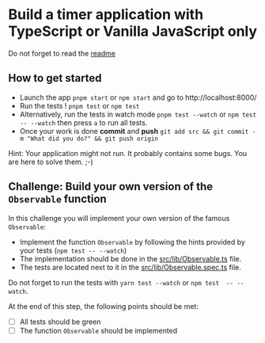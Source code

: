 # Build a timer application with TypeScript or Vanilla JavaScript only

Do not forget to read the [readme](../README.md) 

## How to get started

- Launch the app `pnpm start` or `npm start` and go to http://localhost:8000/
- Run the tests ! `pnpm test` or `npm test`
- Alternatively, run the tests in watch mode `pnpm test --watch` or `npm test  -- --watch` then press `a` to run all tests.
- Once your work is done **commit** and **push** `git add src && git commit -m "What did you do?" && git push origin`

Hint: Your application might not run. It probably contains some bugs. You are here to solve them. ;-)

## Challenge: Build your own version of the `Observable` function

In this challenge you will implement your own version of the famous `Observable`:
- Implement the function `Observable` by following the hints provided by your tests (`npm test -- --watch`)
- The implementation should be done in the [src/lib/Observable.ts](../src/lib/observable.ts) file.
- The tests are located next to it in the [src/lib/Observable.spec.ts](../src/lib/observable.spec.ts) file. 

Do not forget to run the tests with `yarn test --watch` or `npm test  -- --watch`. 

At the end of this step, the following points should be met:
- [ ] All tests should be green
- [ ] The function `Observable` should be implemented